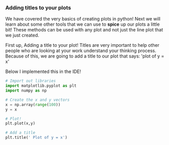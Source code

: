 ### Adding titles to your plots

We have covered the very basics of creating plots in python!  Next we will learn about some other tools that we can use to **spice** up our plots a little bit!  These methods can be used with any plot and not just the line plot that we just created.  

First up, Adding a title to your plot!  Titles are very important to help other people who are looking at your work understand your thinking process.  Because of this, we are going to add a title to our plot that says: 'plot of y = x'

Below I implemented this in the IDE!

```python
# Import out libraries
import matplotlib.pyplot as plt
import numpy as np

# Create the x and y vectors
x = np.array(range(100))
y = x

# Plot!  
plt.plot(x,y)

# Add a title
plt.title(' Plot of y = x')

```
